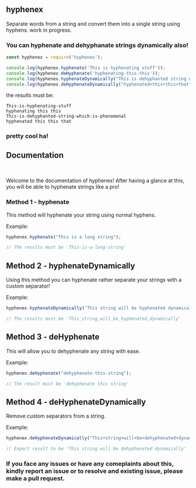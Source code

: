 ## hyphenex

Separate words from a string and convert them into a single string using hyphens. work in progress.

### You can hyphenate and dehyphanate strings dynamically also!

```javascript
const hyphenex = require('hyphenex');

console.log(hyphenex.hyphenate('This is hyphenating stuff'));
console.log(hyphenex.deHyphenate('hyphenating-this-this'));
console.log(hyphenex.hyphenateDynamically("This is dehyphanted string which is phenomenal", "-"))
console.log(hyphenex.deHyphenateDynamically("hyphenated+this+this+that", "+"));
```

the results must be:

```
This-is-hyphenating-stuff
hyphenating this this
This-is-dehyphanted-string-which-is-phenomenal
hyphenated this this that
```

### pretty cool ha!

## Documentation

<br>

Welcome to the documentation of hyphenex! After having a glance at this, you will be able to hyphenate strings like a pro!

### Method 1 - hyphenate

This method will hyphenate your string using normal hyphens.

Example:

```javascript
hyphenex.hyphenate("This is a long string");

// The results must be 'This-is-a-long-string'
```

## Method 2 - hyphenateDynamically

Using this method you can hyphenate rather separate your strings with a custom separator!

Example: 

```javascript
hyphenex.hyphenateDynamically('This string will be hyphenated dynamically');

// The results must be 'This_string_will_be_hyphenated_dynamically'
```

## Method 3 - deHyphenate

This will allow you to dehyphenate any string with ease.

Example:

```javascript
hyphenex.deHyphenate("dehyphenate-this-string");

// The result must be 'dehyphenate this string'
```

## Method 4 - deHyphenateDynamically

Remove custom separators from a string.

Example: 

```js
hyphenex.deHyphenateDynamically("This+string+will+be+dehyphenated+dynamically", "+")

// Expect result to be 'This string will be dehyphenated dynamically'
```

### If you face any issues or have any comeplaints about this, kindly report an issue or to resolve and existing issue, please make a pull request.

